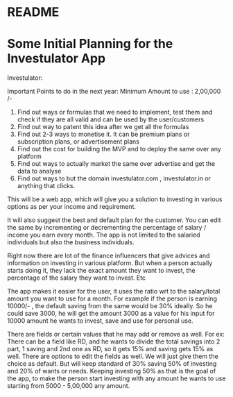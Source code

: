 # README
# Some Initial Planning for the Investulator App

Investulator:

Important Points to do in the next year:
Minimum Amount to use : 2,00,000 /-

1. Find out ways or formulas that we need to implement, test them and check if they are all valid and can be used by the user/customers
2. Find out way to patent this idea after we get all the formulas
3. Find out 2-3 ways to monetise it. It can be premium plans or subscription plans, or advertisement plans
4. Find out the cost for building the MVP and to deploy the same over any platform
5. Find out ways to actually market the same over advertise and get the data to analyse 
6. Find out ways to but the domain investulator.com , investulator.in or anything that clicks.

This will be a web app, which will give you a solution to investing in various options as per your income and requirement.

It will also suggest the best and default plan for the customer. You can edit the same by incrementing or decrementing the percentage of salary / income you earn every month. The app is not limited to the salaried individuals but also the business individuals.

Right now there are lot of the finance influencers that give advices and information on investing in various platform. But when a person actually starts doing it, they lack the exact amount they want to invest, the percentage of the salary they want to invest. Etc

The app makes it easier for the user, it uses the ratio wrt to the salary/total amount you want to use for a month. For example if the person is earning 10000/- , the default saving from the same would be 30% ideally. So he could save 3000, he will get the amount 3000 as a value for his input for 10000 amount he wants to invest, save and use for personal use.

There are fields or certain values that he may add or remove as well. For ex: There can be a field like RD, and he wants to divide the total savings into 2 part, 1 saving and 2nd one as RD, so it gets 15% and saving gets 15% as well. There are options to edit the fields as well. We will just give them the choice as default. But will keep standard of 30% saving 50% of investing and 20% of wants or needs. Keeping investing 50% as that is the goal of the app, to make the person start investing with any amount he wants to use starting from 5000 - 5,00,000 any amount.
